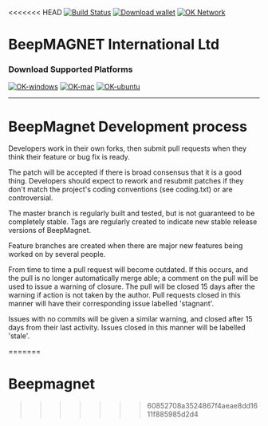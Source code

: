 <<<<<<< HEAD
[![Build Status](https://imgur.com/GHxu58W)](https://status.beepmagnet.com/beepmagnetcoin) [![Download wallet](https://img.shields.io/badge/downloads-latest%20client-blue.svg)](https://SGWzqFxDyNgXoFHyyiaBkv/gitlab/repo/) [![OK Network](https://img.shields.io/badge/network%20status-stable-brightgreen.svg)](http://explorer.beepmagnet.com)  

# BeepMAGNET International Ltd


### Download Supported Platforms

[![OK-windows](http://i.imgur.com/kJIvcip.png)](https://beepmagnet.info/#jf_download) [![OK-mac](http://i.imgur.com/eW5Hlpc.png)](https://beepmagnet.info/#jf_download) [![OK-ubuntu](http://imgur.com/orQ2ta4.png)](https://beepmagnet.info/#jf_download) 

--------------------

# BeepMagnet Development process

Developers work in their own forks, then submit pull requests when
they think their feature or bug fix is ready.  

The patch will be accepted if there is broad consensus that it is a
good thing.  Developers should expect to rework and resubmit patches
if they don't match the project's coding conventions (see coding.txt)
or are controversial.

The master branch is regularly built and tested, but is not guaranteed
to be completely stable. Tags are regularly created to indicate new
stable release versions of BeepMagnet.

Feature branches are created when there are major new features being
worked on by several people.

From time to time a pull request will become outdated. If this occurs, and
the pull is no longer automatically merge able; a comment on the pull will
be used to issue a warning of closure. The pull will be closed 15 days
after the warning if action is not taken by the author. Pull requests closed
in this manner will have their corresponding issue labelled 'stagnant'.

Issues with no commits will be given a similar warning, and closed after
15 days from their last activity. Issues closed in this manner will be 
labelled 'stale'.


=======
# Beepmagnet
>>>>>>> 60852708a3524867f4aeae8dd1611f885985d2d4
